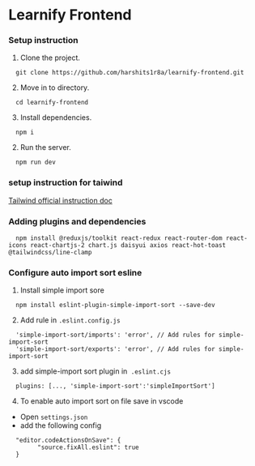 # Learnify Frontend

### Setup instruction

1. Clone the project.

```
  git clone https://github.com/harshits1r8a/learnify-frontend.git

```

2. Move in to directory.

```
  cd learnify-frontend

```

3. Install dependencies.

```
  npm i

```

2. Run the server.

```
  npm run dev

```

### setup instruction for taiwind

[Tailwind official instruction doc](https://tailwindcss.com/docs/guides/vite)

### Adding plugins and dependencies

```
  npm install @reduxjs/toolkit react-redux react-router-dom react-icons react-chartjs-2 chart.js daisyui axios react-hot-toast @tailwindcss/line-clamp
```

### Configure auto import sort esline

1. Install simple import sore

```
  npm install eslint-plugin-simple-import-sort --save-dev
```

2. Add rule in `.eslint.config.js`
```
  'simple-import-sort/imports': 'error', // Add rules for simple-import-sort
  'simple-import-sort/exports': 'error', // Add rules for simple-import-sort
```
3. add simple-import sort plugin in` .eslint.cjs`
```
  plugins: [..., 'simple-import-sort':'simpleImportSort']
```
4. To enable auto import sort on file save in vscode
  - Open `settings.json`
  - add the following config
```
  "editor.codeActionsOnSave": {
        "source.fixAll.eslint": true
  } 
```   
